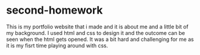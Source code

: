 # second-homework
This is my portfolio website that i made and it is about me and a little bit of my background.
I used html and css to design it and the outcome can be seen when the html gets opened. 
It was a bit hard and challenging for me as it is my fisrt time playing around with css.